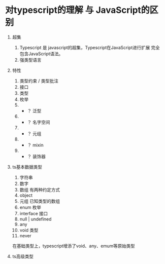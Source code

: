 # 对typescript的理解 与 JavaScript的区别

1. 超集
   1. Typescript 是 javascript的超集，Typescript在JavaScript进行扩展 完全包含JavaScript语法。
   2. 强类型语言

2. 特性
   1.   类型约束 / 类型批注
   2.   接口
   3.   类型
   4.   枚举
   5. * ？ 泛型 
   6. * ？ 名字空间
   7. * ？ 元组
   8. * ？ mixin
   9. * ？ 装饰器

3. ts基本数据类型
   1. 字符串
   2. 数字
   3. 数组     有两种约定方式
   4. object
   5. 元组     已知类型的数组
   6. enum 枚举
   7. interface 接口
   8. null | undefined
   <!-- 9. 泛型 -->
   9. any 
   10. void 类型
   11. never
   
   在基础类型上，typescript增添了void、any、emum等原始类型

4. ts高级类型
   


